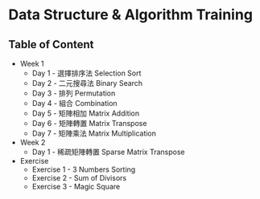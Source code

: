 # Data Structure & Algorithm Training

## Table of Content
+ Week 1
  + Day 1 - 選擇排序法 Selection Sort
  + Day 2 - 二元搜尋法 Binary Search
  + Day 3 - 排列 Permutation
  + Day 4 - 組合 Combination
  + Day 5 - 矩陣相加 Matrix Addition
  + Day 6 - 矩陣轉置 Matrix Transpose
  + Day 7 - 矩陣乘法 Matrix Multiplication
+ Week 2
  + Day 1 - 稀疏矩陣轉置 Sparse Matrix Transpose
+ Exercise
  + Exercise 1 - 3 Numbers Sorting
  + Exercise 2 - Sum of Divisors
  + Exercise 3 - Magic Square